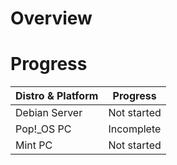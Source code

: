 # Overview

# Progress
| Distro & Platform | Progress |
|-|-|
| Debian Server | Not started |
| Pop!_OS PC | Incomplete |
| Mint PC | Not started |
